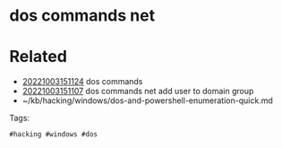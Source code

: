 # dos commands net

# Related

- [20221003151124](/zet/20221003151124/README.md) dos commands
- [20221003151107](/zet/20221003151107/README.md) dos commands net add user to domain group
- ~/kb/hacking/windows/dos-and-powershell-enumeration-quick.md

Tags:

    #hacking #windows #dos 
